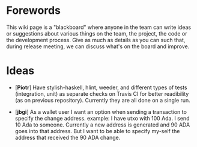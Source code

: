 # Forewords

This wiki page is a "blackboard" where anyone in the team can write ideas or suggestions about various things on the team, the project, the code or the development process. Give as much as details as you can such that, during release meeting, we can discuss what's on the board and improve. 

# Ideas

* [**Piotr**] Have stylish-haskell, hlint, weeder, and different types of tests (integration, unit) as separate checks on Travis CI for better readibility (as on previous repository). Currently they are all done on a single run.

* [**jbgi**] As a wallet user I want an option when sending a transaction to specify the change address. example: I have utxo with 100 Ada. I send 10 Ada to someone. Currently a new address is generated and 90 ADA goes into that address. But I want to be able to specify my-self the address that received the 90 ADA change.